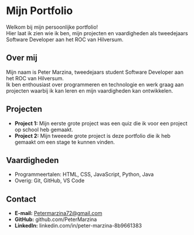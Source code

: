 # Mijn Portfolio

Welkom bij mijn persoonlijke portfolio!  
Hier laat ik zien wie ik ben, mijn projecten en vaardigheden als tweedejaars Software Developer aan het ROC van Hilversum.

## Over mij
Mijn naam is Peter Marzina, tweedejaars student Software Developer aan het ROC van Hilversum.  
Ik ben enthousiast over programmeren en technologie en werk graag aan projecten waarbij ik kan leren en mijn vaardigheden kan ontwikkelen.

## Projecten
- **Project 1:** Mijn eerste grote project was een quiz die ik voor een project op school heb gemaakt.
- **Project 2:** Mijn tweeede grote project is deze portfolio die ik heb gemaakt om een stage te kunnen vinden.

## Vaardigheden
- Programmeertalen: HTML, CSS, JavaScript, Python, Java
- Overig: Git, GitHub, VS Code  

## Contact
- **E-mail:** Petermarzina72@gmail.com
- **GitHub:** github.com/PeterMarzina
- **LinkedIn:** linkedin.com/in/peter-marzina-8b9661383
